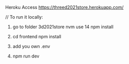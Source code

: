 Heroku Access
https://threed2021store.herokuapp.com/

// To run it locally:

1. go to folder 3d2021store
   nvm use 14
   npm install

2. cd frontend
   npm install

3. add you own .env
4. npm run dev
